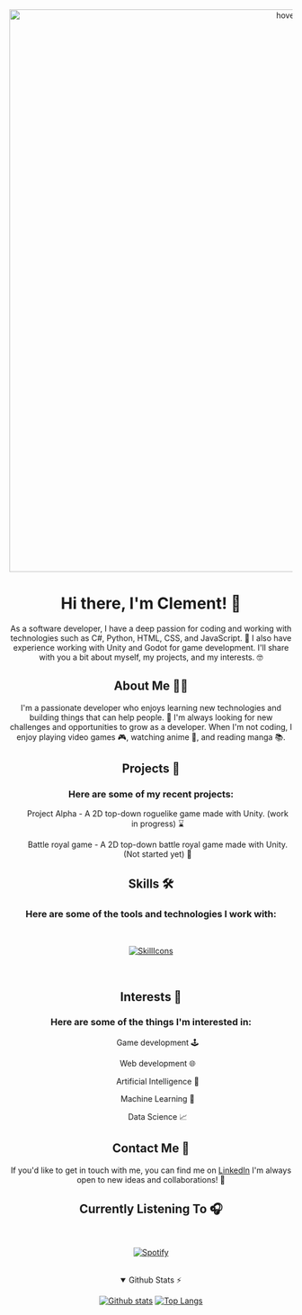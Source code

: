 
&nbsp;<div align="center">
  <img src="https://i.scdn.co/image/ab6761860000101666adda770857f9fbab5f499b" width="1000" title="hover text">
</div>

<h1 align="center">Hi there, I'm Clement! 👋</h1>

<p align="center"">As a software developer, I have a deep passion for coding and working with technologies such as C#, Python, HTML, CSS, and JavaScript. 🚀 I also have experience working with Unity and Godot for game development. I'll share with you a bit about myself, my projects, and my interests. 🤓</p>
<h2 align="center">About Me 👨‍💻</h2>
<p align="center">I'm a passionate developer who enjoys learning new technologies and building things that can help people. 🔨 I'm always looking for new challenges and opportunities to grow as a developer. When I'm not coding, I enjoy playing video games 🎮, watching anime 🍿, and reading manga 📚.</p>
<h2 align="center">Projects 🚀</h2>
<h3 align="center">Here are some of my recent projects:</h3>
<ul align="center">
    <p align="center">Project Alpha - A 2D top-down roguelike game made with Unity. (work in progress) ⌛</p>
    <p align="center">Battle royal game - A 2D top-down battle royal game made with Unity. (Not started yet) 🛑</p>
</ul>
<h2 align="center">Skills 🛠️</h2>

<h3 align="center">Here are some of the tools and technologies I work with:</h3>

&nbsp;<div align="center">
[![SkillIcons](https://skillicons.dev/icons?i=unity,cs,cpp,py,java,js,nodejs,react,html,css,github,photoshop,linux,godot)](https://skillicons.dev)<br/>
</div>
&nbsp;

<h2 align="center">Interests 🌟</h2>
<H3 align="center">Here are some of the things I'm interested in:</H3>
<ul align="center">
  <p align="center">Game development 🕹️</p>
  <p align="center">Web development 🌐</p>
  <p align="center">Artificial Intelligence 🤖</p>
  <p align="center">Machine Learning 🧠</p>
  <p align="center">Data Science 📈</p>
</ul>
<h2 align="center">Contact Me 📱</h2>
<p align="center">If you'd like to get in touch with me, you can find me on <a href="https://www.linkedin.com/in/cl%C3%A9ment-marin/" target="_new">LinkedIn</a> I'm always open to new ideas and collaborations! 💬</p>

<h2 align="center"> Currently Listening To 🎧</h2>

&nbsp;<div align="center">
  [![Spotify](https://spotify-now-playing-real.vercel.app/api/spotify?background_color=0d1117&border_color=ffffff)](https://open.spotify.com/user/marinclement)
</div>
&nbsp;

<details open align="center">
  <summary>Github Stats ⚡</summary>

  <a href="#">![Github stats](https://github-readme-stats.vercel.app/api?username=Marin-Clement&theme=blueberry&count_private=true&hide_border=true&line_height=20)</a>
  <a href="#">![Top Langs](https://github-readme-stats.vercel.app/api/top-langs/?username=Marin-Clement&layout=compact&theme=blueberry&count_private=true&hide_border=true)</a>

</details>
